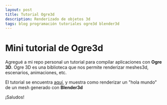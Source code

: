 ```yaml
---
layout: post
title: Tutorial Ogre3d
description: Renderizado de objetos 3d
tags: blog programación tutoriales ogre3d blender3d
---
```


# Mini tutorial de Ogre3d

Agregué a mi repo personal un tutorial para compilar aplicaciones con **Ogre 3D**. Ogre 3D es una biblioteca que nos permite renderizar meshes3d, escenarios, animaciones, etc.

El tutorial se encuentra [aquí](https://github.com/mlafroce/tutorial-ogre3d), y muestra como renderizar un "hola mundo" de un mesh generado con **Blender3d**

¡Saludos!

